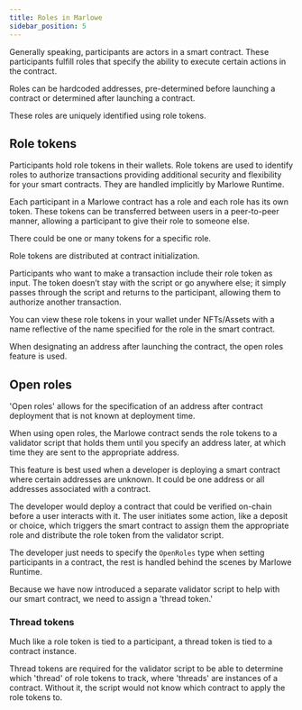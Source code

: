 ```yaml
---
title: Roles in Marlowe
sidebar_position: 5
---
```


Generally speaking, participants are actors in a smart contract. These participants fulfill roles that specify the ability to execute certain actions in the contract.

Roles can be hardcoded addresses, pre-determined before launching a contract or determined after launching a contract.

These roles are uniquely identified using role tokens.

## Role tokens

Participants hold role tokens in their wallets. Role tokens are used to identify roles to authorize transactions providing additional security and flexibility for your smart contracts. They are handled implicitly by Marlowe Runtime. 

Each participant in a Marlowe contract has a role and each role has its own token. These tokens can be transferred between users in a peer-to-peer manner, allowing a participant to give their role to someone else.

There could be one or many tokens for a specific role.

Role tokens are distributed at contract initialization.

Participants who want to make a transaction include their role token as input. The token doesn’t stay with the script or go anywhere else; it simply passes through the script and returns to the participant, allowing them to authorize another transaction.

You can view these role tokens in your wallet under NFTs/Assets with a name reflective of the name specified for the role in the smart contract. 

When designating an address after launching the contract, the open roles feature is used. 

## Open roles

'Open roles' allows for the specification of an address after contract deployment that is not known at deployment time.

When using open roles, the Marlowe contract sends the role tokens to a validator script that holds them until you specify an address later, at which time they are sent to the appropriate address.

This feature is best used when a developer is deploying a smart contract where certain addresses are unknown. It could be one address or all addresses associated with a contract.

The developer would deploy a contract that could be verified on-chain before a user interacts with it. The user initiates some action, like a deposit or choice, which triggers the smart contract to assign them the appropriate role and distribute the role token from the validator script.

The developer just needs to specify the `OpenRoles` type when setting participants in a contract, the rest is handled behind the scenes by Marlowe Runtime. 

Because we have now introduced a separate validator script to help with our smart contract, we need to assign a 'thread token.'

### Thread tokens

Much like a role token is tied to a participant, a thread token is tied to a contract instance.

Thread tokens are required for the validator script to be able to determine which 'thread' of role tokens to track, where 'threads' are instances of a contract. Without it, the script would not know which contract to apply the role tokens to.
